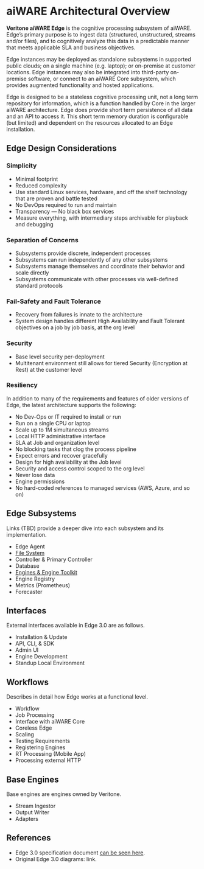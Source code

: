 <!-- markdownlint-disable -->

# aiWARE Architectural Overview

**Veritone aiWARE Edge** is the cognitive processing subsystem of aiWARE. Edge’s primary purpose is to ingest data (structured, unstructured, streams and/or files), and to cognitively analyze this data in a predictable manner that meets applicable SLA and business objectives.

Edge instances may be deployed as standalone subsystems in supported public clouds; on a single machine (e.g. laptop); or on-premise at customer locations. Edge instances may also be integrated into third-party on-premise software, or connect to an aiWARE Core subsystem, which provides augmented functionality and hosted applications.

Edge is designed to be a stateless cognitive processing unit, not a long term repository for information, which is a function handled by Core in the larger aiWARE architecture. Edge does provide short term persistence of all data and an API to access it. This short term memory duration is configurable (but limited) and dependent on the resources allocated to an Edge installation.

## Edge Design Considerations

### Simplicity
* Minimal footprint
* Reduced complexity
* Use standard Linux services, hardware, and off the shelf technology that are proven and battle tested
* No DevOps required to run and maintain
* Transparency &mdash; No black box services
* Measure everything, with intermediary steps archivable for playback and debugging

### Separation of Concerns
* Subsystems provide discrete, independent processes
* Subsystems can run independently of any other subsystems
* Subsystems manage themselves and coordinate their behavior and scale directly
* Subsystems communicate with other processes via well-defined standard protocols

### Fail-Safety and Fault Tolerance
* Recovery from failures is innate to the architecture
* System design handles different High Availability and Fault Tolerant objectives on a job by job basis, at the org level

### Security
* Base level security per-deployment
* Multitenant environment still allows for tiered Security (Encryption at Rest) at the customer level

### Resiliency

In addition to many of the requirements and features of older versions of Edge, the latest architecture supports the following:
* No Dev-Ops or IT required to install or run
* Run on a single CPU or laptop
* Scale up to 1M simultaneous streams
* Local HTTP administrative interface
* SLA at Job and organization level
* No blocking tasks that clog the process pipeline
* Expect errors and recover gracefully
* Design for high availability at the Job level
* Security and access control scoped to the org level
* Never lose data
* Engine permissions
* No hard-coded references to managed services (AWS, Azure, and so on)

## Edge Subsystems
Links (TBD) provide a deeper dive into each subsystem and its implementation.
* Edge Agent
* [File System](overview/aiWARE-in-depth/file-system.md)
* Controller & Primary Controller
* Database
* [Engines & Engine Toolkit](overview/aiWARE-in-depth/engines.md)
* Engine Registry
* Metrics (Prometheus)
* Forecaster

## Interfaces
External interfaces available in Edge 3.0 are as follows.
* Installation & Update
* API, CLI, & SDK
* Admin UI
* Engine Development
* Standup Local Environment

## Workflows
Describes in detail how Edge works at a functional level.
* Workflow
* Job Processing
* Interface with aiWARE Core
* Coreless Edge
* Scaling
* Testing Requirements
* Registering Engines
* RT Processing (Mobile App)
* Processing external HTTP

## Base Engines
Base engines are engines owned by Veritone.
* Stream Ingestor
* Output Writer
* Adapters

## References
* Edge 3.0 specification document [can be seen here](overview/aiWARE-in-depth/new-edge.md).
* Original Edge 3.0 diagrams: link.

